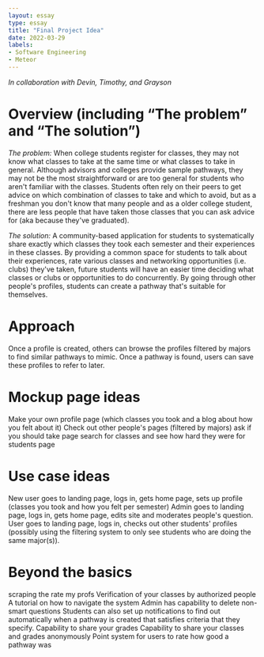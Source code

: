 ```yaml
---
layout: essay
type: essay
title: "Final Project Idea"
date: 2022-03-29
labels:
- Software Engineering
- Meteor
---
```

_In collaboration with Devin, Timothy, and Grayson_
# Overview (including “The problem” and “The solution”)
_The problem:_ When college students register for classes, they may not know what classes to take at the same time or what classes to take in general. Although advisors and colleges provide sample pathways, they may not be the most straightforward or are too general for students who aren't familiar with the classes. Students often rely on their peers to get advice on which combination of classes to take and which to avoid, but as a freshman you don't know that many people and as a older college student, there are less people that have taken those classes that you can ask advice for (aka because they've graduated).

_The solution:_ A community-based application for students to systematically share exactly which classes they took each semester and their experiences in these classes. By providing a common space for students to talk about their experiences, rate various classes and networking opportunities (i.e. clubs) they've taken, future students will have an easier time deciding what classes or clubs or opportunities to do concurrently. By going through other people's profiles, students can create a pathway that's suitable for themselves.

# Approach
Once a profile is created, others can browse the profiles filtered by majors to find similar pathways to mimic. Once a pathway is found, users can save these profiles to refer to later.

# Mockup page ideas
Make your own profile page (which classes you took and a blog about how you felt about it)
Check out other people's pages (filtered by majors)
ask if you should take page
search for classes and see how hard they were for students page

# Use case ideas
New user goes to landing page, logs in, gets home page, sets up profile (classes you took and how you felt per semester)
Admin goes to landing page, logs in, gets home page, edits site and moderates people's question.
User goes to landing page, logs in, checks out other students' profiles (possibly using the filtering system to only see students who are doing the same major(s)).

# Beyond the basics
scraping the rate my profs
Verification of your classes by authorized people
A tutorial on how to navigate the system
Admin has capability to delete non-smart questions
Students can also set up notifications to find out automatically when a pathway is created that satisfies criteria that they specify.
Capability to share your grades
Capability to share your classes and grades anonymously
Point system for users to rate how good a pathway was